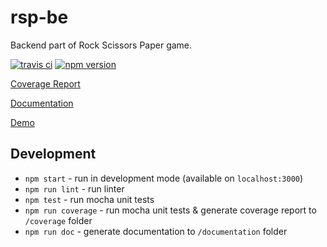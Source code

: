 # rsp-be

Backend part of Rock Scissors Paper game.

[![travis ci](https://travis-ci.org/s-kalaus/rsp-be.svg?branch=master)](https://travis-ci.org/s-kalaus/rsp-be) [![npm version](https://badge.fury.io/js/rsp-be.svg)](https://badge.fury.io/js/rsp-be)

[Coverage Report](https://s-kalaus.github.io/rsp-be/coverage/index.html)

[Documentation](https://s-kalaus.github.io/rsp-be/documentation/index.html)

[Demo](https://s-kalaus.github.io/rsp-fe/dist/index.html)

## Development
* `npm start` - run in development mode (available on `localhost:3000`)
* `npm run lint` - run linter
* `npm test` - run mocha unit tests
* `npm run coverage` - run mocha unit tests & generate coverage report to `/coverage` folder
* `npm run doc` - generate documentation to `/documentation` folder
